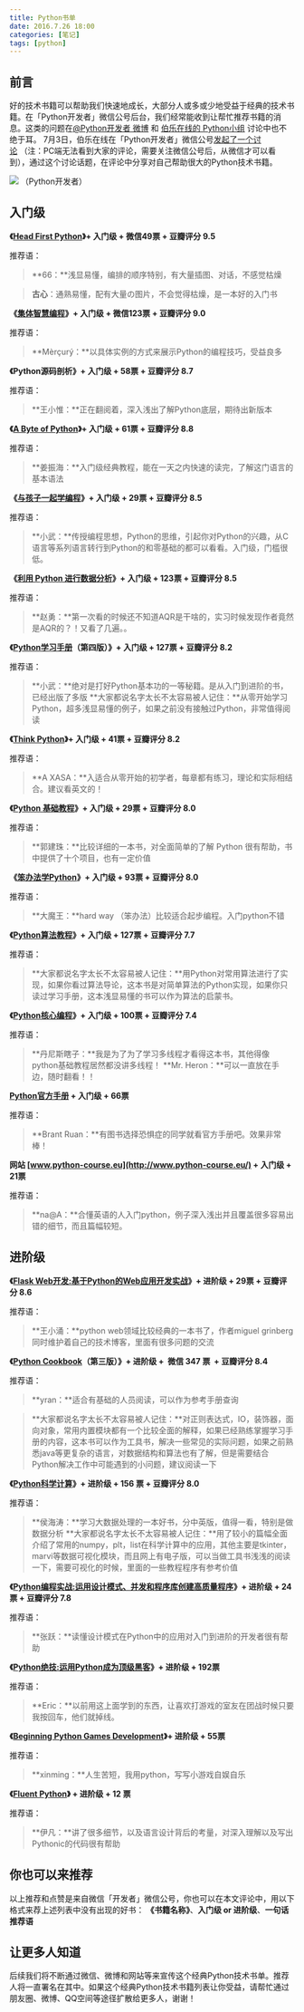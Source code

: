 ```yaml
---
title: Python书单
date: 2016.7.26 18:00
categories: [笔记]
tags: [python]
---
```


## 前言

好的技术书籍可以帮助我们快速地成长，大部分人或多或少地受益于经典的技术书籍。在「Python开发者」微信公号后台，我们经常能收到让帮忙推荐书籍的消息。这类的问题在[@Python开发者 微博](http://weibo.com/u/5305630013) 和 [伯乐在线的 Python小组](http://group.jobbole.com/category/tech/python/) 讨论中也不绝于耳。 7月3日，伯乐在线在「Python开发者」微信公号[发起了一个讨论](http://mp.weixin.qq.com/s?__biz=MzA4MjEyNTA5Mw==&mid=2652563805&idx=1&sn=57f4c3835346b7a4ca13d5cb4cc6cbb8&scene=0#wechat_redirect) （注：PC端无法看到大家的评论，需要关注微信公号后，从微信才可以看到），通过这个讨论话题，在评论中分享对自己帮助很大的Python技术书籍。

<!-- more -->

![](http://ww3.sinaimg.cn/small/63918611gw1epb2cbm6cmj2046046wek.jpg)
（Python开发者）

## 入门级

**《[Head First Python](https://www.amazon.cn/%E9%87%8D%E8%A7%86%E5%A4%A7%E8%84%91%E7%9A%84%E5%AD%A6%E4%B9%A0%E6%8C%87%E5%8D%97-Head-First-Python-%E5%B7%B4%E9%87%8C/dp/B007NB2B4M/ref=sr_1_1?ie=UTF8&qid=1467898459&sr=8-1&keywords=Head+First+Python&tag=vastwork-23)》+ 入门级 + 微信49票 + 豆瓣评分 9.5** 

推荐语：

> **66：**浅显易懂，编排的顺序特别，有大量插图、对话，不感觉枯燥 

> **古心**：通熟易懂，配有大量の图片，不会觉得枯燥，是一本好的入门书

**《[集体智慧编程](https://www.amazon.cn/%E9%9B%86%E4%BD%93%E6%99%BA%E6%85%A7%E7%BC%96%E7%A8%8B-%E6%89%98%E6%AF%94%C2%B7%E8%A5%BF%E6%A0%BC%E5%85%B0/dp/B00UI93JD8/ref=sr_1_1?ie=UTF8&qid=1467896907&sr=8-1&keywords=%E9%9B%86%E4%BD%93%E6%99%BA%E6%85%A7%E7%BC%96%E7%A8%8B&tag=vastwork-23)》+ 入门级 + 微信123票 + 豆瓣评分 9.0** 

推荐语：

> **Mèrçurý：**以具体实例的方式来展示Python的编程技巧，受益良多

**《Python源码剖析》+ 入门级 + 58票 + 豆瓣评分 8.7** 

推荐语：

> **王小惟：**正在翻阅着，深入浅出了解Python底层，期待出新版本

**《[A Byte of Python](http://python.swaroopch.com/)》+ 入门级 + 61票 + 豆瓣评分 8.8** 

推荐语：

> **姜振海：**入门级经典教程，能在一天之内快速的读完，了解这门语言的基本语法

**《[与孩子一起学编程](https://www.amazon.cn/%E4%B8%8E%E5%AD%A9%E5%AD%90%E4%B8%80%E8%B5%B7%E5%AD%A6%E7%BC%96%E7%A8%8B-Warren-Sande-Carter-Sande/dp/B00HECW20S/ref=sr_1_1?ie=UTF8&qid=1467897918&sr=8-1&keywords=%E4%B8%8E%E5%AD%A9%E5%AD%90%E4%B8%80%E8%B5%B7%E5%AD%A6%E7%BC%96%E7%A8%8B&tag=vastwork-23)》+ 入门级 + 29票 + 豆瓣评分 8.5** 

推荐语：

> **小武：**传授编程思想，Python的思维，引起你对Python的兴趣，从C语言等系列语言转行到Python的和零基础的都可以看看。入门级，门槛很低。

**《[利用 Python 进行数据分析](https://www.amazon.cn/%E5%88%A9%E7%94%A8Python%E8%BF%9B%E8%A1%8C%E6%95%B0%E6%8D%AE%E5%88%86%E6%9E%90-%E9%BA%A6%E9%87%91%E5%B0%BC%E3%80%80-%E5%94%90%E5%AD%A6%E9%9F%AC%E3%80%80%E7%AD%89/dp/B01HYSZJ8I/ref=sr_1_fkmr0_3?ie=UTF8&qid=1467896814&sr=8-3-fkmr0&keywords=%E7%94%A8+Python%E8%BF%9B%E8%A1%8C%E6%95%B0%E6%8D%AE%E5%88%86%E6%9E%90&tag=vastwork-23)》+ 入门级 + 123票 + 豆瓣评分 8.5** 

推荐语：

> **赵勇：**第一次看的时候还不知道AQR是干啥的，实习时候发现作者竟然是AQR的？！又看了几遍。。

**《[Python学习手册](https://www.amazon.cn/Python%E5%AD%A6%E4%B9%A0%E6%89%8B%E5%86%8C-%E9%B2%81%E7%89%B9%E5%85%B9/dp/B004TUJ7A6/ref=sr_1_1?ie=UTF8&qid=1467896237&sr=8-1&keywords=Python%E5%AD%A6%E4%B9%A0%E6%89%8B%E5%86%8C&tag=vastwork-23)（第四版）》+ 入门级 + 127票 + 豆瓣评分 8.2** 

推荐语：

> **小武：**绝对是打好Python基本功的一等秘籍。是从入门到进阶的书，已经出版了多版 **大家都说名字太长不太容易被人记住：**从零开始学习Python，超多浅显易懂的例子，如果之前没有接触过Python，非常值得阅读

**《[Think Python](https://www.amazon.cn/%E5%83%8F%E8%AE%A1%E7%AE%97%E6%9C%BA%E7%A7%91%E5%AD%A6%E5%AE%B6%E4%B8%80%E6%A0%B7%E6%80%9D%E8%80%83Python-%E5%94%90%E5%B0%BC/dp/B00EEDI2X6/ref=sr_1_1?ie=UTF8&qid=1467897631&sr=8-1&keywords=think+Python&tag=vastwork-23)》+ 入门级 + 41票 + 豆瓣评分 8.2** 

推荐语：

> **A XASA：**入适合从零开始的初学者，每章都有练习，理论和实际相结合。建议看英文的！

**《[Python 基础教程](https://www.amazon.cn/%E5%9B%BE%E7%81%B5%E7%A8%8B%E5%BA%8F%E8%AE%BE%E8%AE%A1%E4%B8%9B%E4%B9%A6-Python%E5%9F%BA%E7%A1%80%E6%95%99%E7%A8%8B-%E8%B5%AB%E7%89%B9%E5%85%B0/dp/B00KAFX65Q/ref=sr_1_1?ie=UTF8&qid=1467898217&sr=8-1&keywords=Python+%E5%9F%BA%E7%A1%80%E6%95%99%E7%A8%8B&tag=vastwork-23)》+ 入门级 + 29票 + 豆瓣评分 8.0** 

推荐语：

> **郭建珠：**比较详细的一本书，对全面简单的了解 Python 很有帮助，书中提供了十个项目，也有一定价值

**《[笨办法学Python](https://www.amazon.cn/%E5%AD%A6Python-%E8%82%96/dp/B00P6OJ0TC/ref=sr_1_1?ie=UTF8&qid=1467897185&sr=8-1&keywords=%E7%AC%A8%E5%8A%9E%E6%B3%95%E2%80%9D%E5%AD%A6Python&tag=vastwork-23)》+ 入门级 + 93票 + 豆瓣评分 8.0** 

推荐语：

> **大魔王：**hard way （笨办法）比较适合起步编程。入门python不错

**《[Python算法教程](https://www.amazon.cn/Python%E7%AE%97%E6%B3%95%E6%95%99%E7%A8%8B-%E6%8C%AA%E5%A8%81-%E8%B5%AB%E7%89%B9%E5%85%B0/dp/B019NB0VCI/ref=sr_1_1?ie=UTF8&qid=1467896678&sr=8-1&keywords=Python%E7%AE%97%E6%B3%95%E6%95%99%E7%A8%8B&tag=vastwork-23)》+ 入门级 + 127票 + 豆瓣评分 7.7** 

推荐语：

> **大家都说名字太长不太容易被人记住：**用Python对常用算法进行了实现，如果你看过算法导论，这本书是对简单算法的Python实现，如果你只读过学习手册，这本浅显易懂的书可以作为算法的启蒙书。

**《[Python核心编程](https://www.amazon.cn/Python%E6%A0%B8%E5%BF%83%E7%BC%96%E7%A8%8B-%E5%8D%AB%E6%96%AF%E7%90%86%E2%80%A2%E6%98%A5/dp/B01FQAS0KK/ref=sr_1_1?ie=UTF8&qid=1467896739&sr=8-1&keywords=python%E6%A0%B8%E5%BF%83%E7%BC%96%E7%A8%8B&tag=vastwork-23)》+ 入门级 + 100票 + 豆瓣评分 7.4** 

推荐语：

> **丹尼斯瞎子：**我是为了为了学习多线程才看得这本书，其他得像python基础教程居然都没讲多线程！ **Mr. Heron：**可以一直放在手边，随时翻看！！

**[Python官方手册](https://docs.python.org/3/) + 入门级 + 66票** 

推荐语：

> **Brant Ruan：**有图书选择恐惧症的同学就看官方手册吧。效果非常棒！

**网站 [www.python-course.eu](http://www.python-course.eu/) + 入门级 + 21票** 

推荐语：

> **na@A：**合懂英语的人入门python，例子深入浅出并且覆盖很多容易出错的细节，而且篇幅较短。


## 进阶级

**《[Flask Web开发:基于Python的Web应用开发实战](https://www.amazon.cn/Flask-Web%E5%BC%80%E5%8F%91-%E5%9F%BA%E4%BA%8EPython%E7%9A%84Web%E5%BA%94%E7%94%A8%E5%BC%80%E5%8F%91%E5%AE%9E%E6%88%98-%E6%A0%BC%E6%9E%97%E5%B8%83%E6%88%88/dp/B00QT2TQCG/ref=sr_1_1?ie=UTF8&qid=1467898367&sr=8-1&keywords=flask+web%E5%BC%80%E5%8F%91&tag=vastwork-23)》+ 进阶级 + 29票 + 豆瓣评分 8.6** 

推荐语：

> **王小涌：**python web领域比较经典的一本书了，作者miguel grinberg同时维护着自己的技术博客，里面有很多问题的交流

**《[Python Cookbook](https://www.amazon.cn/Python-Cookbook-%E5%A4%A7%E5%8D%AB%C2%B7%E6%AF%94%E6%96%AF%E5%88%A9/dp/B00WKR1OKG/ref=sr_1_1?ie=UTF8&qid=1467884867&sr=8-1&keywords=Python+cookbook&tag=vastwork-23)（第三版）》+ 进阶级 +  微信 347 票  + 豆瓣评分 **8.4**** 

推荐语：

> **yran：**适合有基础的人员阅读，可以作为参考手册查询 

> **大家都说名字太长不太容易被人记住：**对正则表达式，IO，装饰器，面向对象，常用内置模块都有一个比较全面的解释，如果已经熟练掌握学习手册的内容，这本书可以作为工具书，解决一些常见的实际问题，如果之前熟悉java等更复杂的语言，对数据结构和算法也有了解，但是需要结合Python解决工作中可能遇到的小问题，建议阅读一下

**《[Python科学计算](https://www.amazon.cn/Python%E7%A7%91%E5%AD%A6%E8%AE%A1%E7%AE%97-%E5%BC%A0%E8%8B%A5%E6%84%9A/dp/B01F8GN462/ref=sr_1_1?ie=UTF8&qid=1467896121&sr=8-1&keywords=python%E7%A7%91%E5%AD%A6%E8%AE%A1%E7%AE%97&tag=vastwork-23)》+ 进阶级 + 156 票 + 豆瓣评分 8.0** 

推荐语：

> **侯海涛：**学习大数据处理的一本好书，分中英版，值得一看，特别是做数据分析 **大家都说名字太长不太容易被人记住：**用了较小的篇幅全面介绍了常用的numpy，plt，list在科学计算中的应用，其他主要是tkinter，marvi等数据可视化模块，而且网上有电子版，可以当做工具书浅浅的阅读一下，需要可视化的时候，里面的一些教程程序有参考价值

**《[Python编程实战:运用设计模式、并发和程序库创建高质量程序](https://www.amazon.cn/dp/B00MHDPIJ6/ref=sr_1_1?ie=UTF8&qid=1467898003&sr=8-1&keywords=Python%E7%BC%96%E7%A8%8B%E5%AE%9E%E6%88%98&tag=vastwork-23)》+ 进阶级 + 24票 + 豆瓣评分 7.8** 

推荐语：

> **张跃：**读懂设计模式在Python中的应用对入门到进阶的开发者很有帮助

**《[Python绝技:运用Python成为顶级黑客](https://www.amazon.cn/Python%E7%BB%9D%E6%8A%80-%E8%BF%90%E7%94%A8Python%E6%88%90%E4%B8%BA%E9%A1%B6%E7%BA%A7%E9%BB%91%E5%AE%A2-%E5%A5%A5%E7%A7%91%E7%BD%97/dp/B019ZRGBVU/ref=sr_1_1?ie=UTF8&qid=1467897063&sr=8-1&keywords=python%E7%BB%9D%E6%8A%80&tag=vastwork-23)》+ 进阶级 + 192票** 

推荐语：

> **Eric：**以前用这上面学到的东西，让喜欢打游戏的室友在团战时候只要我按回车，他们就掉线。

**《[Beginning Python Games Development](https://www.amazon.cn/Beginning-Game-Development-with-Python-and-Pygame-From-Novice-to-Professional-McGugan-Will/dp/1590598725/ref=sr_1_1?ie=UTF8&qid=1467897815&sr=8-1&keywords=beginning+Python+games+development&tag=vastwork-23)》+ 进阶级 + 55票** 

推荐语：

> **xinming：**人生苦短，我用python，写写小游戏自娱自乐

**《[Fluent Python](https://www.amazon.cn/Fluent-Python-Ramalho-Luciano/dp/1491946008/ref=sr_1_1?ie=UTF8&qid=1467898561&sr=8-1&keywords=Fluent+Python&tag=vastwork-23)》 + 进阶级 + 12 票** 

推荐语：

> **伊凡：**讲了很多细节，以及语言设计背后的考量，对深入理解以及写出Pythonic的代码很有帮助

## 你也可以来推荐

以上推荐和点赞是来自微信「开发者」微信公号，你也可以在本文评论中，用以下格式来荐上述列表中没有出现的好书： **《书籍名称》**、**入门级 or 进阶级**、**一句话推荐语**  

## 让更多人知道

后续我们将不断通过微信、微博和网站等来宣传这个经典Python技术书单。推荐人将一直署名在其中。如果这个经典Python技术书籍列表让你受益，请帮忙通过朋友圈、微博、QQ空间等途径扩散给更多人，谢谢！
